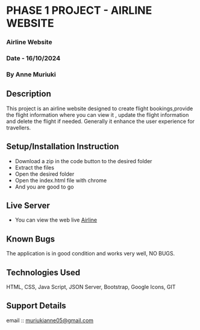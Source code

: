 # PHASE 1 PROJECT - AIRLINE WEBSITE
### Airline Website 
### Date - 16/10/2024
### By Anne Muriuki
## Description
This project is an airline website designed to create flight bookings,provide the flight information where you can view it , update the flight information and delete the flight if needed. Generally it enhance the user experience for travellers.

## Setup/Installation Instruction
* Download a zip in the code button to the desired folder
* Extract the files
* Open the desired folder
* Open the index.html file with chrome
* And you are good to go

## Live Server
* You can view the web live [Airline](http://127.0.0.1:5500/index.html?#)

## Known Bugs
The application is in good condition and works very well, NO BUGS.

## Technologies Used
HTML, CSS, Java Script, JSON Server, Bootstrap, Google Icons, GIT

## Support Details
email :: muriukianne05@gmail.com
